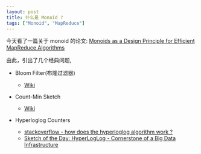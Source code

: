 ```yaml
---
layout: post
title: 什么是 Monoid ?
tags: ["Monoid", "MapReduce"]
---
```


今天看了一篇关于 monoid 的论文:
[Monoids as a Design Principle for Efﬁcient MapReduce Algorithms](http://arxiv.org/pdf/1304.7544v1.pdf)

由此，引出了几个经典问题,

-   Bloom Filter(布隆过滤器)
    - [Wiki](http://en.wikipedia.org/wiki/Bloom_filter)

-   Count-Min Sketch
    - [Wiki](http://en.wikipedia.org/wiki/Count-Min_sketch)

-   Hyperloglog Counters
    - [stackoverflow - how does the hyperloglog algorithm work ?](http://stackoverflow.com/questions/12327004/how-does-the-hyperloglog-algorithm-work)
    - [Sketch of the Day: HyperLogLog - Cornerstone of a Big Data Infrastructure](http://blog.aggregateknowledge.com/2012/10/25/sketch-of-the-day-hyperloglog-cornerstone-of-a-big-data-infrastructure/)
